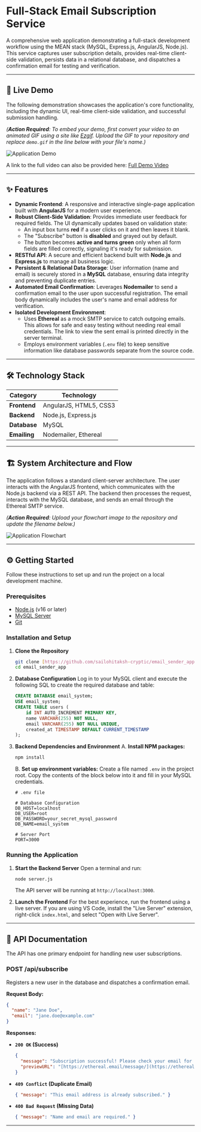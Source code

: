 # Full-Stack Email Subscription Service

A comprehensive web application demonstrating a full-stack development workflow using the MEAN stack (MySQL, Express.js, AngularJS, Node.js). This service captures user subscription details, provides real-time client-side validation, persists data in a relational database, and dispatches a confirmation email for testing and verification.

---

## 🚀 Live Demo

The following demonstration showcases the application's core functionality, including the dynamic UI, real-time client-side validation, and successful submission handling.

*(**Action Required**: To embed your demo, first convert your video to an animated GIF using a site like [Ezgif](https://ezgif.com/video-to-gif). Upload the GIF to your repository and replace `demo.gif` in the line below with your file's name.)*

![Application Demo](demo.gif)

A link to the full video can also be provided here: [Full Demo Video](./demo_video.mp4)

---

## ✨ Features

-   **Dynamic Frontend**: A responsive and interactive single-page application built with **AngularJS** for a modern user experience.
-   **Robust Client-Side Validation**: Provides immediate user feedback for required fields. The UI dynamically updates based on validation state:
    -   An input box turns **red** if a user clicks on it and then leaves it blank.
    -   The "Subscribe" button is **disabled** and grayed out by default.
    -   The button becomes **active and turns green** only when all form fields are filled correctly, signaling it's ready for submission.
-   **RESTful API**: A secure and efficient backend built with **Node.js** and **Express.js** to manage all business logic.
-   **Persistent & Relational Data Storage**: User information (name and email) is securely stored in a **MySQL** database, ensuring data integrity and preventing duplicate entries.
-   **Automated Email Confirmation**: Leverages **Nodemailer** to send a confirmation email to the user upon successful registration. The email body dynamically includes the user's name and email address for verification.
-   **Isolated Development Environment**:
    -   Uses **Ethereal** as a mock SMTP service to catch outgoing emails. This allows for safe and easy testing without needing real email credentials. The link to view the sent email is printed directly in the server terminal.
    -   Employs environment variables (`.env` file) to keep sensitive information like database passwords separate from the source code.

---

## 🛠️ Technology Stack

| Category      | Technology                                    |
|---------------|-----------------------------------------------|
| **Frontend** | AngularJS, HTML5, CSS3                        |
| **Backend** | Node.js, Express.js                           |
| **Database** | MySQL                                         |
| **Emailing** | Nodemailer, Ethereal                          |

---

## 🏗️ System Architecture and Flow

The application follows a standard client-server architecture. The user interacts with the AngularJS frontend, which communicates with the Node.js backend via a REST API. The backend then processes the request, interacts with the MySQL database, and sends an email through the Ethereal SMTP service.

*(**Action Required**: Upload your flowchart image to the repository and update the filename below.)*

![Application Flowchart](professional_application_flowchart.png)

---

## ⚙️ Getting Started

Follow these instructions to set up and run the project on a local development machine.

### Prerequisites

-   [Node.js](https://nodejs.org/) (v16 or later)
-   [MySQL Server](https://dev.mysql.com/downloads/mysql/)
-   [Git](https://git-scm.com/)

### Installation and Setup

1.  **Clone the Repository**
    ```bash
    git clone [https://github.com/sailohitaksh-cryptic/email_sender_app.git](https://github.com/sailohitaksh-cryptic/email_sender_app.git)
    cd email_sender_app
    ```

2.  **Database Configuration**
    Log in to your MySQL client and execute the following SQL to create the required database and table:
    ```sql
    CREATE DATABASE email_system;
    USE email_system;
    CREATE TABLE users (
        id INT AUTO_INCREMENT PRIMARY KEY,
        name VARCHAR(255) NOT NULL,
        email VARCHAR(255) NOT NULL UNIQUE,
        created_at TIMESTAMP DEFAULT CURRENT_TIMESTAMP
    );
    ```

3.  **Backend Dependencies and Environment**
    A. **Install NPM packages:**
    ```bash
    npm install
    ```
    B. **Set up environment variables:**
    Create a file named `.env` in the project root. Copy the contents of the block below into it and fill in your MySQL credentials.
    ```
    # .env file

    # Database Configuration
    DB_HOST=localhost
    DB_USER=root
    DB_PASSWORD=your_secret_mysql_password
    DB_NAME=email_system

    # Server Port
    PORT=3000
    ```

### Running the Application

1.  **Start the Backend Server**
    Open a terminal and run:
    ```bash
    node server.js
    ```
    The API server will be running at `http://localhost:3000`.

2.  **Launch the Frontend**
    For the best experience, run the frontend using a live server. If you are using VS Code, install the "Live Server" extension, right-click `index.html`, and select "Open with Live Server".

---

## 📖 API Documentation

The API has one primary endpoint for handling new user subscriptions.

### POST /api/subscribe

Registers a new user in the database and dispatches a confirmation email.

**Request Body:**
```json
{
  "name": "Jane Doe",
  "email": "jane.doe@example.com"
}
```

**Responses:**

-   **`200 OK` (Success)**
    ```json
    {
      "message": "Subscription successful! Please check your email for confirmation.",
      "previewURL": "[https://ethereal.email/message/](https://ethereal.email/message/)..."
    }
    ```
-   **`409 Conflict` (Duplicate Email)**
    ```json
    { "message": "This email address is already subscribed." }
    ```
-   **`400 Bad Request` (Missing Data)**
    ```json
    { "message": "Name and email are required." }
    ```

---
